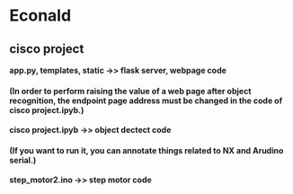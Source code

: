 # Econald

## cisco project

**app.py, templates, static ->> flask server, webpage code** <br>
#### (In order to perform raising the value of a web page after object recognition, the endpoint page address must be changed in the code of cisco project.ipyb.)




**cisco project.ipyb ->> object dectect code** <br>

#### (If you want to run it, you can annotate things related to NX and Arudino serial.)



**step_motor2.ino ->> step motor code** <br>

